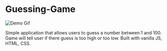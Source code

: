 # Guessing-Game

![Demo Gif](https://d1mleo7jrx2xoj.cloudfront.net/guessing-game.gif)

Simple application that allows users to guess a number between 1 and 100. Game will tell user if there guess is too high or too low. Built with vanilla JS, HTML, CSS.
